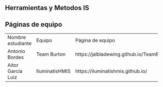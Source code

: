 ## Herramientas y Metodos IS

## Páginas de equipo

<table>
<tr> <td>Nombre estudiante</td> <td>Equipo</td><td> Página de equipo </td></tr>
<tr> <td>Antonio Bordes</td> <td>Team Burton</td> <td>https://jalbladewing.github.io/TeamBurton/</td> </tr>
<tr> <td>Aitor García Luiz</td> <td>IluminatisHMIS</td> <td>https://iluminatishmis.github.io/</td> </tr>
</table>
